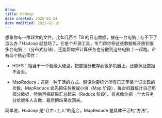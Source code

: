 ```yaml
---
draw:
title: Hadoop
date created: 2025-02-24
date modified: 2025-03-10
---
```


想象你有一堆超大的文件，比如几百个 TB 的日志数据，放在一台电脑上存不下了怎么办？Hadoop 就登场了。它是个开源工具，专门帮你把这些数据拆开放到很多台电脑上（分布式存储），还能帮你把计算任务也分散到这些电脑上一起跑。它有两个核心零件：

- HDFS：相当于一个超级大硬盘，把数据分散存到很多机器上，还能保证数据不会丢。
    
- MapReduce：这是一种干活的方式。假设你要统计所有日志里某个词出现的次数，MapReduce 会先把任务拆成小块（Map 阶段），每台机器统计自己那部分数据，然后再把结果汇总起来（Reduce 阶段）。有点像你把一个大任务分给很多人去做，最后把结果收回来。
    

简单说，Hadoop 是"仓库+工人"的组合，MapReduce 是具体干活的"方法"。
